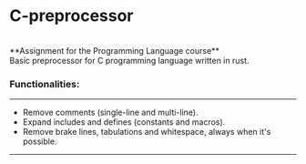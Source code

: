 # C-preprocessor

<br>
**Assignment for the Programming Language course** <br>
Basic preprocessor for C programming language written in rust.
<br>

### Functionalities:
--- 
  - Remove comments (single-line and multi-line).
  - Expand includes and defines (constants and macros).
  - Remove brake lines, tabulations and whitespace, always when it's possible.
--- 
